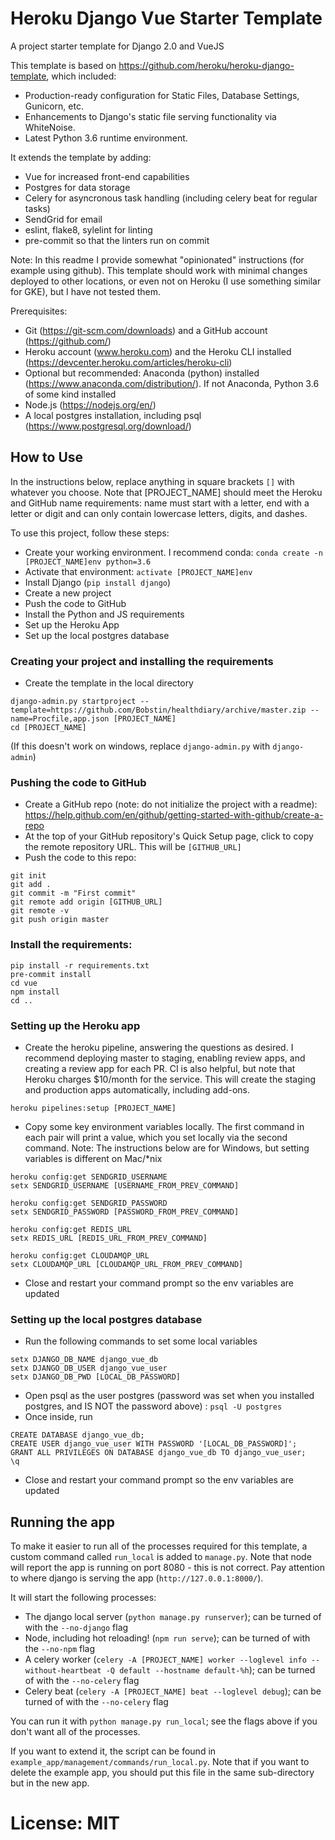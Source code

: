 # Heroku Django Vue Starter Template

A project starter template for Django 2.0 and VueJS

This template is based on https://github.com/heroku/heroku-django-template, which included:
- Production-ready configuration for Static Files, Database Settings, Gunicorn, etc.
- Enhancements to Django's static file serving functionality via WhiteNoise.
- Latest Python 3.6 runtime environment.

It extends the template by adding:
 - Vue for increased front-end capabilities
 - Postgres for data storage
 - Celery for asyncronous task handling (including celery beat for regular tasks)
 - SendGrid for email
 - eslint, flake8, sylelint for linting
 - pre-commit so that the linters run on commit
 
Note: In this readme I provide somewhat "opinionated" instructions (for example using github).
This template should work with minimal changes deployed to other locations, or even not on Heroku (I use something similar for GKE), but I have not tested them.

Prerequisites:
 - Git (https://git-scm.com/downloads) and a GitHub account (https://github.com/)
 - Heroku account (www.heroku.com) and the Heroku CLI installed (https://devcenter.heroku.com/articles/heroku-cli)
 - Optional but recommended: Anaconda (python) installed (https://www.anaconda.com/distribution/). If not Anaconda, Python 3.6 of some kind installed
 - Node.js (https://nodejs.org/en/)
 - A local postgres installation, including psql (https://www.postgresql.org/download/)
## How to Use
In the instructions below, replace anything in square brackets `[]` with whatever you choose.
Note that [PROJECT_NAME] should meet the Heroku and GitHub name requirements: name must start with a letter, end with a letter or digit and can only contain lowercase letters, digits, and dashes.

To use this project, follow these steps:

- Create your working environment. I recommend conda: `conda create -n [PROJECT_NAME]env python=3.6`
- Activate that environment: `activate [PROJECT_NAME]env`
- Install Django (`pip install django`)
- Create a new project
- Push the code to GitHub
- Install the Python and JS requirements
- Set up the Heroku App
- Set up the local postgres database


### Creating your project and installing the requirements

- Create the template in the local directory
```
django-admin.py startproject --template=https://github.com/Bobstin/healthdiary/archive/master.zip --name=Procfile,app.json [PROJECT_NAME]
cd [PROJECT_NAME]
```
(If this doesn't work on windows, replace `django-admin.py` with `django-admin`)

### Pushing the code to GitHub
- Create a GitHub repo (note: do not initialize the project with a readme): https://help.github.com/en/github/getting-started-with-github/create-a-repo
- At the top of your GitHub repository's Quick Setup page, click  to copy the remote repository URL. This will be `[GITHUB_URL]`
- Push the code to this repo:
```
git init
git add .
git commit -m "First commit"
git remote add origin [GITHUB_URL]
git remote -v
git push origin master
```

### Install the requirements:
```
pip install -r requirements.txt
pre-commit install
cd vue
npm install
cd ..
```

### Setting up the Heroku app
- Create the heroku pipeline, answering the questions as desired. I recommend deploying master to staging, enabling review apps, and creating a review app for each PR. CI is also helpful, but note that Heroku charges $10/month for the service. This will create the staging and production apps automatically, including add-ons.
 ```
heroku pipelines:setup [PROJECT_NAME]
 ```

- Copy some key environment variables locally. The first command in each pair will print a value, which you set locally via the second command. Note: The instructions below are for Windows, but setting variables is different on Mac/*nix
```
heroku config:get SENDGRID_USERNAME
setx SENDGRID_USERNAME [USERNAME_FROM_PREV_COMMAND]

heroku config:get SENDGRID_PASSWORD
setx SENDGRID_PASSWORD [PASSWORD_FROM_PREV_COMMAND]

heroku config:get REDIS_URL
setx REDIS_URL [REDIS_URL_FROM_PREV_COMMAND]

heroku config:get CLOUDAMQP_URL
setx CLOUDAMQP_URL [CLOUDAMQP_URL_FROM_PREV_COMMAND]
```
- Close and restart your command prompt so the env variables are updated

### Setting up the local postgres database
- Run the following commands to set some local variables
```
setx DJANGO_DB_NAME django_vue_db
setx DJANGO_DB_USER django_vue_user
setx DJANGO_DB_PWD [LOCAL_DB_PASSWORD]
```
- Open psql as the user postgres (password was set when you installed postgres, and IS NOT the password above) : `psql -U postgres`
- Once inside, run
```
CREATE DATABASE django_vue_db;
CREATE USER django_vue_user WITH PASSWORD '[LOCAL_DB_PASSWORD]';
GRANT ALL PRIVILEGES ON DATABASE django_vue_db TO django_vue_user;
\q
```
- Close and restart your command prompt so the env variables are updated

## Running the app
To make it easier to run all of the processes required for this template, a custom command called `run_local` is added to `manage.py`.
Note that node will report the app is running on port 8080 - this is not correct. Pay attention to where django is serving the app (`http://127.0.0.1:8000/`).

It will start the following processes:
- The django local server (`python manage.py runserver`); can be turned of with the `--no-django` flag
- Node, including hot reloading! (`npm run serve`); can be turned of with the `--no-npm` flag
- A celery worker (`celery -A [PROJECT_NAME] worker --loglevel info --without-heartbeat -Q default --hostname default-%h`); can be turned of with the `--no-celery` flag
- Celery beat (`celery -A [PROJECT_NAME] beat --loglevel debug`); can be turned of with the `--no-celery` flag

You can run it with `python manage.py run_local`; see the flags above if you don't want all of the processes.

If you want to extend it, the script can be found in `example_app/management/commands/run_local.py`. Note that if you want to delete the example app, you should put this file in the same sub-directory but in the new app. 
# License: MIT
